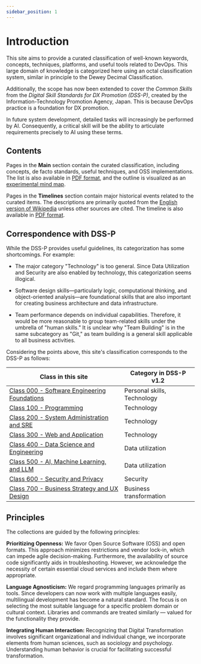 ```yaml
---
sidebar_position: 1
---
```


# Introduction

This site aims to provide a curated classification of well-known keywords, concepts, techniques, platforms, and useful tools related to DevOps. This large domain of knowledge is categorized here using an octal classification system, similar in principle to the Dewey Decimal Classification.

Additionally, the scope has now been extended to cover the _Common Skills_ from the _Digital Skill Standards for DX Promotion (DSS-P)_, created by the Information-Technology Promotion Agency, Japan. This is because DevOps practice is a foundation for DX promotion.

In future system development, detailed tasks will increasingly be performed by AI. Consequently, a critical skill will be the ability to articulate requirements precisely to AI using these terms.

## Contents

Pages in the **Main** section contain the curated classification, including concepts, de facto standards, useful techniques, and OSS implementations.
The list is also available in [PDF format](pathname:///usr/docs/main.pdf), and the outline is visualized as an [experimental mind map](pathname:///usr/docs/map.html).

Pages in the **Timelines** section contain major historical events related to the curated items.
The descriptions are primarily quoted from the [English version of Wikipedia](https://en.wikipedia.org/wiki/Main_Page) unless other sources are cited.
The timeline is also available in [PDF format](pathname:///usr/docs/timelines.pdf).

## Correspondence with DSS-P

While the DSS-P provides useful guidelines, its categorization has some shortcomings. For example:

* The major category "Technology" is too general. Since Data Utilization and Security are also enabled by technology, this categorization seems illogical.

* Software design skills—particularly logic, computational thinking, and object-oriented analysis—are foundational skills that are also important for creating business architecture and data infrastructure.

* Team performance depends on individual capabilities. Therefore, it would be more reasonable to group team-related skills under the umbrella of "human skills." It is unclear why "Team Building" is in the same subcategory as "Git," as team building is a general skill applicable to all business activities.

Considering the points above, this site's classification corresponds to the DSS-P as follows:

| Class in this site                                           | Category in DSS-P v1.2      |
| ------------------------------------------------------------ | --------------------------- |
| [Class 000 - Software Engineering Foundations](main/cls0.md) | Personal skills, Technology |
| [Class 100 - Programming](main/cls1.md)                      | Technology                  |
| [Class 200 - System Administration and SRE](main/cls2.md)    | Technology                  |
| [Class 300 - Web and Application](main/cls3.md)              | Technology                  |
| [Class 400 - Data Science and Engineering](main/cls4.md)     | Data utilization            |
| [Class 500 - AI, Machine Learning, and LLM](main/cls5.md)    | Data utilization            |
| [Class 600 - Security and Privacy](main/cls6.md)             | Security                    |
| [Class 700 - Business Strategy and UX Design](main/cls7.md)  | Business transformation     |

## Principles

The collections are guided by the following principles:

**Prioritizing Openness:** We favor Open Source Software (OSS) and open formats. This approach minimizes restrictions and vendor lock-in, which can impede agile decision-making. Furthermore, the availability of source code significantly aids in troubleshooting. However, we acknowledge the necessity of certain essential cloud services and include them where appropriate.

**Language Agnosticism:** We regard programming languages primarily as tools. Since developers can now work with multiple languages easily, multilingual development has become a natural standard. The focus is on selecting the most suitable language for a specific problem domain or cultural context. Libraries and commands are treated similarly — valued for the functionality they provide.

**Integrating Human Interaction:** Recognizing that Digital Transformation involves significant organizational and individual change, we incorporate elements from human sciences, such as sociology and psychology. Understanding human behavior is crucial for facilitating successful transformation.
